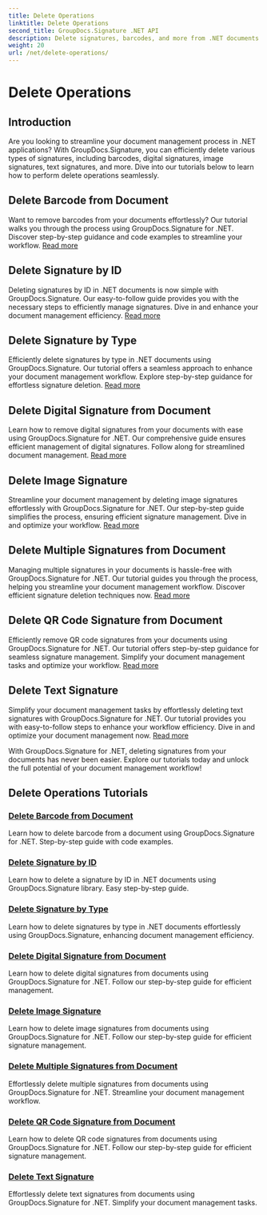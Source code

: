 ```yaml
---
title: Delete Operations
linktitle: Delete Operations
second_title: GroupDocs.Signature .NET API
description: Delete signatures, barcodes, and more from .NET documents with GroupDocs.Signature. Explore tutorials for efficient document management now!
weight: 20
url: /net/delete-operations/
---
```


# Delete Operations

## Introduction

Are you looking to streamline your document management process in .NET applications? With GroupDocs.Signature, you can efficiently delete various types of signatures, including barcodes, digital signatures, image signatures, text signatures, and more. Dive into our tutorials below to learn how to perform delete operations seamlessly.

## Delete Barcode from Document
Want to remove barcodes from your documents effortlessly? Our tutorial walks you through the process using GroupDocs.Signature for .NET. Discover step-by-step guidance and code examples to streamline your workflow. [Read more](./delete-barcode/)

## Delete Signature by ID
Deleting signatures by ID in .NET documents is now simple with GroupDocs.Signature. Our easy-to-follow guide provides you with the necessary steps to efficiently manage signatures. Dive in and enhance your document management efficiency. [Read more](./delete-signature-by-id/)

## Delete Signature by Type
Efficiently delete signatures by type in .NET documents using GroupDocs.Signature. Our tutorial offers a seamless approach to enhance your document management workflow. Explore step-by-step guidance for effortless signature deletion. [Read more](./delete-signature-by-type/)

## Delete Digital Signature from Document
Learn how to remove digital signatures from your documents with ease using GroupDocs.Signature for .NET. Our comprehensive guide ensures efficient management of digital signatures. Follow along for streamlined document management. [Read more](./delete-digital-signature/)

## Delete Image Signature
Streamline your document management by deleting image signatures effortlessly with GroupDocs.Signature for .NET. Our step-by-step guide simplifies the process, ensuring efficient signature management. Dive in and optimize your workflow. [Read more](./delete-image-signature/)

## Delete Multiple Signatures from Document
Managing multiple signatures in your documents is hassle-free with GroupDocs.Signature for .NET. Our tutorial guides you through the process, helping you streamline your document management workflow. Discover efficient signature deletion techniques now. [Read more](./delete-multiple-signatures/)

## Delete QR Code Signature from Document
Efficiently remove QR code signatures from your documents using GroupDocs.Signature for .NET. Our tutorial offers step-by-step guidance for seamless signature management. Simplify your document management tasks and optimize your workflow. [Read more](./delete-qr-code-signature/)

## Delete Text Signature
Simplify your document management tasks by effortlessly deleting text signatures with GroupDocs.Signature for .NET. Our tutorial provides you with easy-to-follow steps to enhance your workflow efficiency. Dive in and optimize your document management now. [Read more](./delete-text-signature/)

With GroupDocs.Signature for .NET, deleting signatures from your documents has never been easier. Explore our tutorials today and unlock the full potential of your document management workflow!
## Delete Operations Tutorials
### [Delete Barcode from Document](./delete-barcode/)
Learn how to delete barcode from a document using GroupDocs.Signature for .NET. Step-by-step guide with code examples.
### [Delete Signature by ID](./delete-signature-by-id/)
Learn how to delete a signature by ID in .NET documents using GroupDocs.Signature library. Easy step-by-step guide.
### [Delete Signature by Type](./delete-signature-by-type/)
Learn how to delete signatures by type in .NET documents effortlessly using GroupDocs.Signature, enhancing document management efficiency.
### [Delete Digital Signature from Document](./delete-digital-signature/)
Learn how to delete digital signatures from documents using GroupDocs.Signature for .NET. Follow our step-by-step guide for efficient management.
### [Delete Image Signature](./delete-image-signature/)
Learn how to delete image signatures from documents using GroupDocs.Signature for .NET. Follow our step-by-step guide for efficient signature management.
### [Delete Multiple Signatures from Document](./delete-multiple-signatures/)
Effortlessly delete multiple signatures from documents using GroupDocs.Signature for .NET. Streamline your document management workflow.
### [Delete QR Code Signature from Document](./delete-qr-code-signature/)
Learn how to delete QR code signatures from documents using GroupDocs.Signature for .NET. Follow our step-by-step guide for efficient signature management.
### [Delete Text Signature](./delete-text-signature/)
Effortlessly delete text signatures from documents using GroupDocs.Signature for .NET. Simplify your document management tasks.
